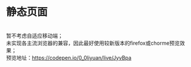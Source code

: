 # 静态页面
<br/>暂不考虑自适应移动端；<br/>未实现各主流浏览器的兼容，因此最好使用较新版本的firefox或chorme预览效果；
<br/>预览地址：https://codepen.io/0_0liyuan/live/JyvBpa
